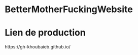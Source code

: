 

<h1>BetterMotherFuckingWebsite</h1>


<h1>Lien de production</h1>
https://gh-khoubaieb.github.io/

